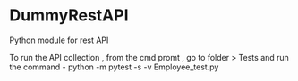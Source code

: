 # DummyRestAPI
Python module for rest API

To run the API collection ,
from the cmd promt , go to folder > Tests 
and run the command -
python -m pytest -s -v Employee_test.py
